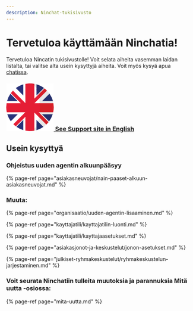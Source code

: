 ```yaml
---
description: Ninchat-tukisivusto
---
```


# Tervetuloa käyttämään Ninchatia!

Tervetuloa Nincatin tukisivustolle! Voit selata aiheita vasemman laidan listalta, tai valitse alta usein kysyttyjä aiheita. Voit myös kysyä apua [chatissa](https://ninchat.com/contact). 

### [![](.gitbook/assets/en.png) See Support site in English](https://support.ninchat.com/ninchat-support/v/english/)

## Usein kysyttyä

### Ohjeistus uuden agentin alkuunpääsyy

{% page-ref page="asiakasneuvojat/nain-paaset-alkuun-asiakasneuvojat.md" %}

### Muuta:

{% page-ref page="organisaatio/uuden-agentin-lisaaminen.md" %}

{% page-ref page="kayttajatili/kayttajatilin-luonti.md" %}

{% page-ref page="kayttajatili/kayttajaasetukset.md" %}

{% page-ref page="asiakasjonot-ja-keskustelut/jonon-asetukset.md" %}

{% page-ref page="julkiset-ryhmakeskustelut/ryhmakeskustelun-jarjestaminen.md" %}

### Voit seurata Ninchatiin tulleita muutoksia ja parannuksia Mitä uutta -osiossa:

{% page-ref page="mita-uutta.md" %}

